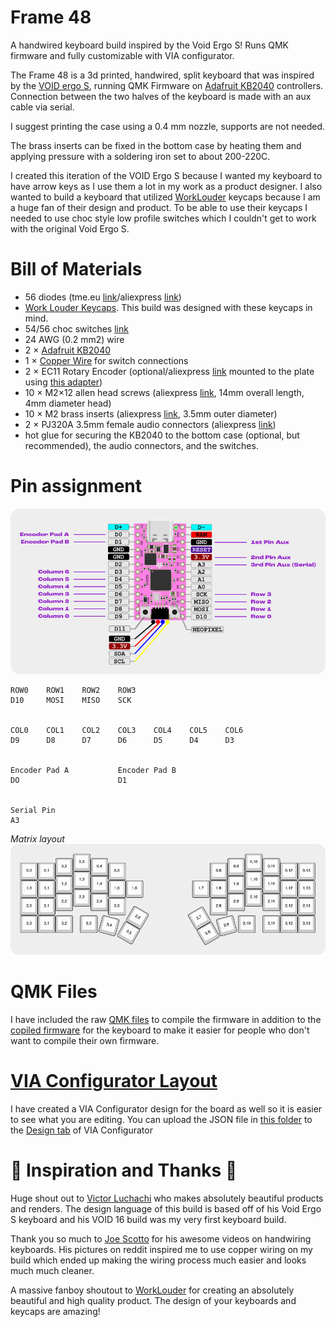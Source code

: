# Frame 48
 A handwired keyboard build inspired by the Void Ergo S! Runs QMK firmware and fully customizable with VIA configurator.

The Frame 48 is a 3d printed, handwired, split keyboard that was inspired by the [VOID ergo S](https://github.com/victorlucachi/void_ergo), running QMK Firmware on [Adafruit KB2040](https://www.adafruit.com/product/5302) controllers. Connection between the two halves of the keyboard is made with an aux cable via serial.

I suggest printing the case using a 0.4 mm nozzle, supports are not needed.

The brass inserts can be fixed in the bottom case by heating them and applying pressure with a soldering iron set to about 200-220C.

I created this iteration of the VOID Ergo S because I wanted my keyboard to have arrow keys as I use them a lot in my work as a product designer. I also wanted to build a keyboard that utilized [WorkLouder](https://worklouder.cc/) keycaps because I am a huge fan of their design and product. To be able to use their keycaps I needed to use choc style low profile switches which I couldn't get to work with the original Void Ergo S.


# Bill of Materials

* 56 diodes (tme.eu [link](https://www.tme.eu/ro/en/details/1n4148-dio/tht-universal-diodes/diotec-semiconductor/1n4148/)/aliexpress [link](https://www.aliexpress.com/item/32729204179.html))
* [Work Louder Keycaps](https://worklouder.cc/shop/wrk-legend/). This build was designed with these keycaps in mind.
* 54/56 choc switches [link](https://mechanicalkeyboards.com/shop/index.php?l=product_detail&p=6337)
* 24 AWG (0.2 mm2) wire
* 2 × [Adafruit KB2040](https://www.adafruit.com/product/5302)
* 1 × [Copper Wire](https://www.amazon.com/dp/B00XHD03EA) for switch connections
* 2 × EC11 Rotary Encoder (optional/aliexpress [link](https://www.aliexpress.com/item/32872039030.html) mounted to the plate using [this adapter](https://www.thingiverse.com/thing:3770166))
* 10 × M2×12 allen head screws (aliexpress [link](https://www.aliexpress.com/item/32966941844.html), 14mm overall length, 4mm diameter head)
* 10 × M2 brass inserts (aliexpress [link](https://www.aliexpress.com/item/4000585933306.html), 3.5mm outer diameter)
* 2 × PJ320A 3.5mm female audio connectors (aliexpress [link](https://www.aliexpress.com/item/32368285821.html))
* hot glue for securing the KB2040 to the bottom case (optional, but recommended), the audio connectors, and the switches.



# Pin assignment

![Alt text](/Images/Pinout.png?raw=true)

    ROW0    ROW1    ROW2    ROW3
    D10     MOSI    MISO    SCK
    
    
    COL0    COL1    COL2    COL3    COL4    COL5    COL6
    D9      D8      D7      D6      D5      D4      D3


    Encoder Pad A           Encoder Pad B
    DO                      D1


    Serial Pin
    A3



*Matrix layout*
![Alt text](/Images/MatrixLayout.png?raw=true)


# QMK Files
I have included the raw [QMK files](</QMK Files>) to compile the firmware in addition to the [copiled firmware](</Compiled Firmware>) for the keyboard to make it easier for people who don't want to compile their own firmware.

# [VIA Configurator Layout](https://usevia.app/)
I have created a VIA Configurator design for the board as well so it is easier to see what you are editing. You can upload the JSON file in [this folder](</VIA Files>) to the [Design tab](https://usevia.app/#/design) of VIA Configurator

# 💖 Inspiration and Thanks 💖
Huge shout out to [Victor Luchachi](https://victorlucachi.ro/) who makes absolutely beautiful products and renders. The design language of this build is based off of his Void Ergo S keyboard and his VOID 16 build was my very first keyboard build.

Thank you so much to [Joe Scotto](https://www.youtube.com/joescotto) for his awesome videos on handwiring keyboards. His pictures on reddit inspired me to use copper wiring on my build which ended up making the wiring process much easier and looks much much cleaner.

A massive fanboy shoutout to [WorkLouder](https://worklouder.cc/) for creating an absolutely beautiful and high quality product. The design of your keyboards and keycaps are amazing!